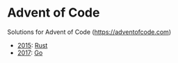 # Advent of Code

Solutions for Advent of Code (https://adventofcode.com)

- [2015](../../tree/master/2015): [Rust](https://www.rust-lang.org/)
- [2017](../../tree/master/2017): [Go](https://golang.org/)